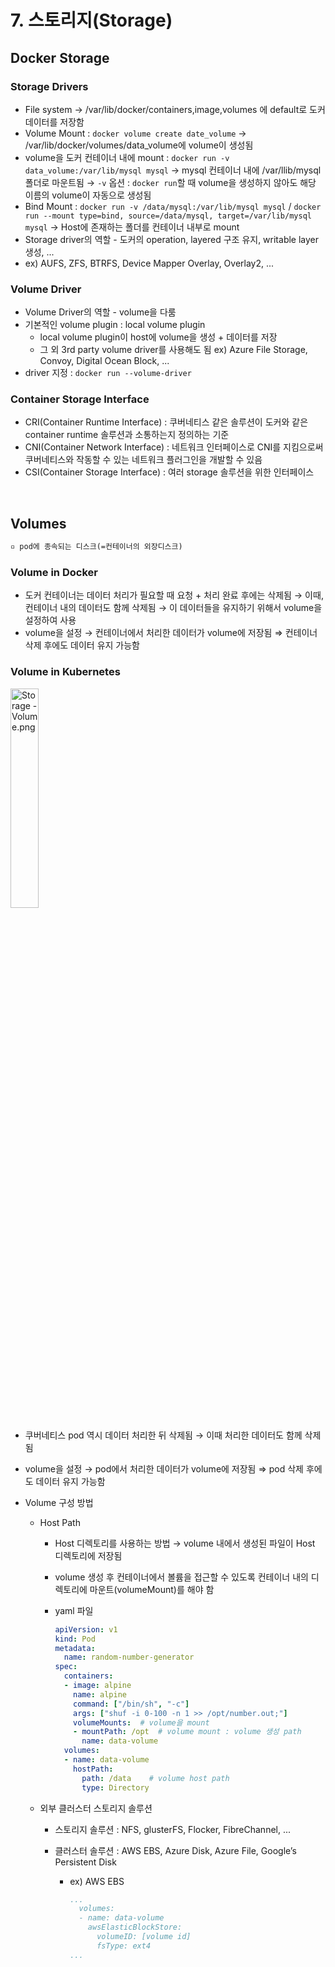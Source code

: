 # 7. 스토리지(Storage)

## Docker Storage

### Storage Drivers

+ File system → /var/lib/docker/containers,image,volumes 에 default로 도커 데이터를 저장함
+ Volume Mount : `docker volume create date_volume` → /var/lib/docker/volumes/data_volume에 volume이 생성됨
+ volume을 도커 컨테이너 내에 mount : `docker run -v data_volume:/var/lib/mysql mysql` → mysql 컨테이너 내에 /var/llib/mysql 폴더로 마운트됨 → `-v` 옵션 :  `docker run`할 때 volume을 생성하지 않아도 해당 이름의 volume이 자동으로 생성됨
+ Bind Mount : `docker run -v /data/mysql:/var/lib/mysql mysql` / `docker run --mount type=bind, source=/data/mysql, target=/var/lib/mysql mysql` → Host에 존재하는 폴더를 컨테이너 내부로 mount
+ Storage driver의 역할 - 도커의 operation, layered 구조 유지, writable layer 생성, ...
+ ex) AUFS, ZFS, BTRFS, Device Mapper Overlay, Overlay2, ...

### Volume Driver

+ Volume Driver의 역할 - volume을 다룸
+ 기본적인 volume plugin : local volume plugin
  + local volume plugin이 host에 volume을 생성 + 데이터를 저장
  + 그 외 3rd party volume driver를 사용해도 됨 ex) Azure File Storage, Convoy, Digital Ocean Block, ...
+ driver 지정 : `docker run --volume-driver`

### Container Storage Interface

+ CRI(Container Runtime Interface) : 쿠버네티스 같은 솔루션이 도커와 같은 container runtime 솔루션과 소통하는지 정의하는 기준
+ CNI(Container Network Interface) : 네트워크 인터페이스로 CNI를 지킴으로써 쿠버네티스와 작동할 수 있는 네트워크 플러그인을 개발할 수 있음
+ CSI(Container Storage Interface) : 여러 storage 솔루션을 위한 인터페이스

<br/>

## Volumes

```tex
▫️ pod에 종속되는 디스크(=컨테이너의 외장디스크)
```

### Volume in Docker

+ 도커 컨테이너는 데이터 처리가 필요할 때 요청 + 처리 완료 후에는 삭제됨 → 이때, 컨테이너 내의 데이터도 함께 삭제됨 → 이 데이터들을 유지하기 위해서 volume을 설정하여 사용
+ volume을 설정 → 컨테이너에서 처리한 데이터가 volume에 저장됨 ⇒ 컨테이너 삭제 후에도 데이터 유지 가능함

### Volume in Kubernetes

<img src="https://user-images.githubusercontent.com/33214969/161439916-43a7b18b-0795-42b5-bf05-0acbffdb9160.png" alt="Storage - Volume.png" width="30%;" />

+ 쿠버네티스 pod 역시 데이터 처리한 뒤 삭제됨 → 이때 처리한 데이터도 함께 삭제됨

+ volume을 설정 → pod에서 처리한 데이터가 volume에 저장됨 ⇒ pod 삭제 후에도 데이터 유지 가능함

+ Volume 구성 방법

  + Host Path

    + Host 디렉토리를 사용하는 방법 → volume 내에서 생성된 파일이 Host 디렉토리에 저장됨

    + volume 생성 후 컨테이너에서 볼륨을 접근할 수 있도록 컨테이너 내의 디렉토리에 마운트(volumeMount)를 해야 함

    + yaml 파일

      ```yaml
      apiVersion: v1
      kind: Pod
      metadata:
        name: random-number-generator
      spec:
        containers:
        - image: alpine
          name: alpine
          command: ["/bin/sh", "-c"]
          args: ["shuf -i 0-100 -n 1 >> /opt/number.out;"]
          volumeMounts:  # volume을 mount
          - mountPath: /opt  # volume mount : volume 생성 path
            name: data-volume
        volumes:
        - name: data-volume
          hostPath:
            path: /data    # volume host path
            type: Directory
      ```

  + 외부 클러스터 스토리지 솔루션

    + 스토리지 솔루션 : NFS, glusterFS, Flocker, FibreChannel, ...

    + 클러스터 솔루션 : AWS EBS, Azure Disk, Azure File, Google’s Persistent Disk

      + ex) AWS EBS

        ```yaml
        ...
          volumes:
          - name: data-volume
            awsElasticBlockStore:
              volumeID: [volume id]
              fsType: ext4
        ...
        ```

<br/><br/>